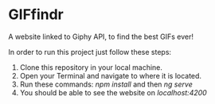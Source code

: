 # GIFfindr
 A website linked to Giphy API, to find the best GIFs ever!

In order to run this project just follow these steps:
1. Clone this repository in your local machine.
2. Open your Terminal and navigate to where it is located.
3. Run these commands: *npm install* and then *ng serve*
4. You should be able to see the website on *localhost:4200*
